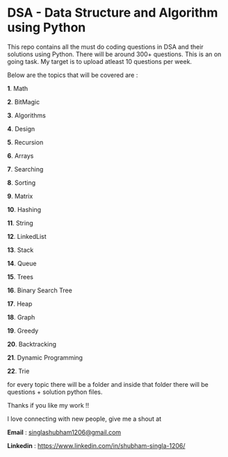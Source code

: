 # DSA - Data Structure and Algorithm using Python

This repo contains all the must do coding questions in DSA and their solutions using Python. There will be around 300+ questions. This is an on going task. My target is to upload atleast 10 questions per week. 

Below are the topics that will be covered are :

**1**.	Math

**2**.	BitMagic

**3**.	Algorithms

**4**.	Design

**5**.	Recursion

**6**.	Arrays

**7**.	Searching

**8**.	Sorting

**9**.	Matrix

**10**.	Hashing

**11**.	String

**12**.	LinkedList

**13**.	Stack

**14**.	Queue

**15**.	Trees

**16**.	Binary Search Tree

**17**.	Heap

**18**.	Graph

**19**.	Greedy

**20**.	Backtracking

**21**.	Dynamic Programming

**22**.	Trie

for every topic there will be a folder and inside that folder there will be questions + solution python files.

Thanks if you like my work !!

I love connecting with new people, give me a shout at 

**Email** : singlashubham1206@gmail.com

**Linkedin** : https://www.linkedin.com/in/shubham-singla-1206/

